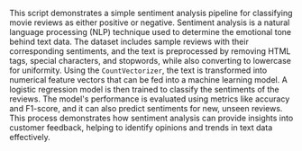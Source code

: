 This script demonstrates a simple sentiment analysis pipeline for classifying movie reviews as either positive or negative. Sentiment analysis is a natural language processing (NLP) technique used to determine the emotional tone behind text data. The dataset includes sample reviews with their corresponding sentiments, and the text is preprocessed by removing HTML tags, special characters, and stopwords, while also converting to lowercase for uniformity. Using the `CountVectorizer`, the text is transformed into numerical feature vectors that can be fed into a machine learning model. A logistic regression model is then trained to classify the sentiments of the reviews. The model's performance is evaluated using metrics like accuracy and F1-score, and it can also predict sentiments for new, unseen reviews. This process demonstrates how sentiment analysis can provide insights into customer feedback, helping to identify opinions and trends in text data effectively.
